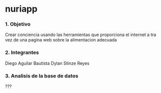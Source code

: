 # nuriapp
### 1. Objetivo
Crear conciencia usando las herramientas que proporciona el internet a tra vez de una pagina web sobre la alimentacion adecuada

### 2. Integrantes
Diego Aguilar Bautista 
Dylan Stinze Reyes

### 3. Analisis de la base de datos
???
